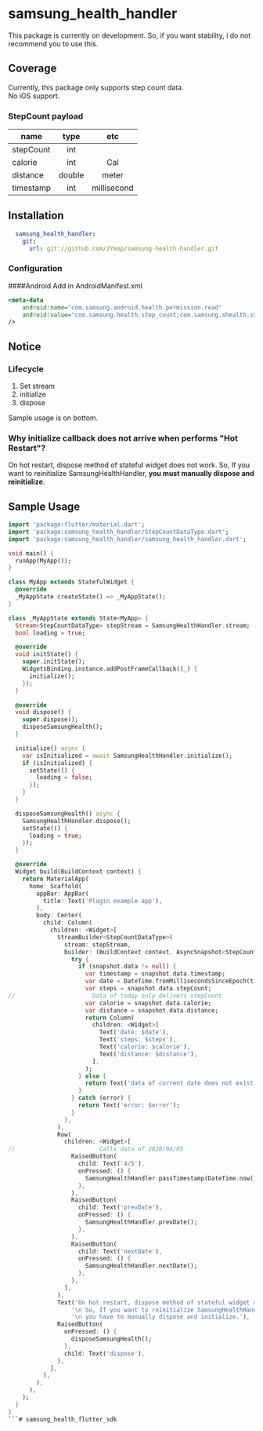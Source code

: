 # samsung_health_handler

This package is currently on development. So, if you want stability, i do not recommend you to use this. 

## Coverage
Currently, this package only supports step count data.  
No iOS support.

### StepCount payload
|name | type| etc|
|---|:---:|:---:|
|stepCount |int | |
|calorie|int | Cal |
|distance|double | meter |
|timestamp|int | millisecond|

## Installation
```yaml
  samsung_health_handler:
    git:
      url: git://github.com/JYeop/samsung-health-handler.git
```
### Configuration
####Android
Add in AndroidManifest.xml
```xml
<meta-data
    android:name="com.samsung.android.health.permission.read"
    android:value="com.samsung.health.step_count;com.samsung.shealth.step_daily_trend"
/>
```
## Notice

### Lifecycle
1. Set stream
2. initialize
3. dispose

Sample usage is on bottom.

### Why initialize callback does not arrive when performs "Hot Restart"?
On hot restart, dispose method of stateful widget does not work.
So, If you want to reinitialize SamsungHealthHandler, **you must manually dispose and reinitialize**.


## Sample Usage
```Dart
import 'package:flutter/material.dart';
import 'package:samsung_health_handler/StepCountDataType.dart';
import 'package:samsung_health_handler/samsung_health_handler.dart';

void main() {
  runApp(MyApp());
}

class MyApp extends StatefulWidget {
  @override
  _MyAppState createState() => _MyAppState();
}

class _MyAppState extends State<MyApp> {
  Stream<StepCountDataType> stepStream = SamsungHealthHandler.stream;
  bool loading = true;

  @override
  void initState() {
    super.initState();
    WidgetsBinding.instance.addPostFrameCallback((_) {
      initialize();
    });
  }

  @override
  void dispose() {
    super.dispose();
    disposeSamsungHealth();
  }

  initialize() async {
    var isInitialized = await SamsungHealthHandler.initialize();
    if (isInitialized) {
      setState(() {
        loading = false;
      });
    }
  }

  disposeSamsungHealth() async {
    SamsungHealthHandler.dispose();
    setState(() {
      loading = true;
    });
  }

  @override
  Widget build(BuildContext context) {
    return MaterialApp(
      home: Scaffold(
        appBar: AppBar(
          title: Text('Plugin example app'),
        ),
        body: Center(
          child: Column(
            children: <Widget>[
              StreamBuilder<StepCountDataType>(
                stream: stepStream,
                builder: (BuildContext context, AsyncSnapshot<StepCountDataType> snapshot) {
                  try {
                    if (snapshot.data != null) {
                      var timestamp = snapshot.data.timestamp;
                      var date = DateTime.fromMillisecondsSinceEpoch(timestamp);
                      var steps = snapshot.data.stepCount;
//                      Data of today only delivers stepCount
                      var calorie = snapshot.data.calorie;
                      var distance = snapshot.data.distance;
                      return Column(
                        children: <Widget>[
                          Text('date: $date'),
                          Text('steps: $steps'),
                          Text('calorie: $calorie'),
                          Text('distance: $distance'),
                        ],
                      );
                    } else {
                      return Text('data of current date does not exist.');
                    }
                  } catch (error) {
                    return Text('error: $error');
                  }
                },
              ),
              Row(
                children: <Widget>[
//                        Calls data of 2020/04/05
                  RaisedButton(
                    child: Text('4/5'),
                    onPressed: () {
                      SamsungHealthHandler.passTimestamp(DateTime.now().millisecondsSinceEpoch);
                    },
                  ),
                  RaisedButton(
                    child: Text('prevDate'),
                    onPressed: () {
                      SamsungHealthHandler.prevDate();
                    },
                  ),
                  RaisedButton(
                    child: Text('nextDate'),
                    onPressed: () {
                      SamsungHealthHandler.nextDate();
                    },
                  ),
                ],
              ),
              Text('On hot restart, dispose method of stateful widget does not work.'
                  '\n So, If you want to reinitialize SamsungHealthHandler,'
                  '\n you have to manually dispose and initialize.'),
              RaisedButton(
                onPressed: () {
                  disposeSamsungHealth();
                },
                child: Text('dispose'),
              ),
            ],
          ),
        ),
      ),
    );
  }
}
```# samsung_health_flutter_sdk
